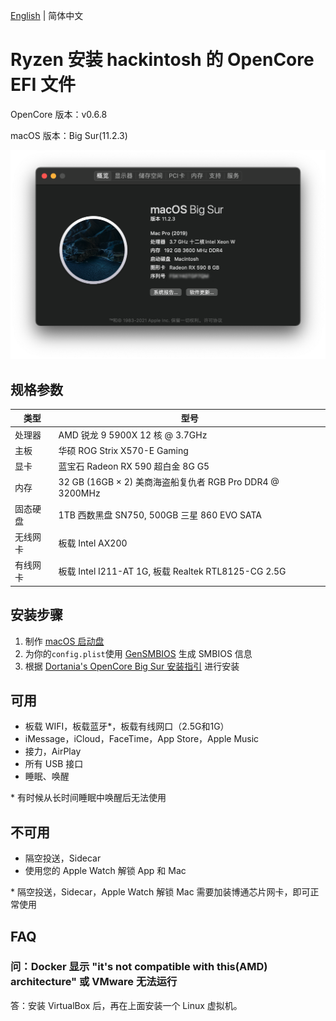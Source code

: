 [English](./README_EN.md) | 简体中文

# Ryzen 安装 hackintosh 的 OpenCore EFI 文件

OpenCore 版本：v0.6.8

macOS 版本：Big Sur(11.2.3)

![Screenshot](Screenshot.png)

## 规格参数

| 类型     | 型号                                                     |
| -------- | -------------------------------------------------------- |
| 处理器   | AMD 锐龙 9 5900X 12 核 @ 3.7GHz                          |
| 主板     | 华硕 ROG Strix X570-E Gaming                             |
| 显卡     | 蓝宝石 Radeon RX 590 超白金 8G G5                        |
| 内存     | 32 GB (16GB × 2) 美商海盗船复仇者 RGB Pro DDR4 @ 3200MHz |
| 固态硬盘 | 1TB 西数黑盘 SN750, 500GB 三星 860 EVO SATA              |
| 无线网卡 | 板载 Intel AX200                                         |
| 有线网卡 | 板载 Intel I211-AT 1G, 板载 Realtek RTL8125-CG 2.5G      |

## 安装步骤

1. 制作 [macOS 启动盘](https://dortania.github.io/OpenCore-Install-Guide/installer-guide/mac-install.html#downloading-macos-modern-os)
2. 为你的`config.plist`使用 [GenSMBIOS](https://github.com/corpnewt/GenSMBIOS) 生成 SMBIOS 信息
3. 根据 [Dortania's OpenCore Big Sur 安装指引](https://dortania.github.io/OpenCore-Install-Guide/extras/big-sur/#table-of-contents) 进行安装

## 可用

- 板载 WIFI，板载蓝牙*，板载有线网口（2.5G和1G）
- iMessage，iCloud，FaceTime，App Store，Apple Music
- 接力，AirPlay
- 所有 USB 接口
- 睡眠、唤醒

\* 有时候从长时间睡眠中唤醒后无法使用

## 不可用

- 隔空投送，Sidecar
- 使用您的 Apple Watch 解锁 App 和 Mac

\* 隔空投送，Sidecar，Apple Watch 解锁 Mac 需要加装博通芯片网卡，即可正常使用

## FAQ

### 问：Docker 显示 "it's not compatible with this(AMD) architecture" 或 VMware 无法运行

答：安装 VirtualBox 后，再在上面安装一个 Linux 虚拟机。
